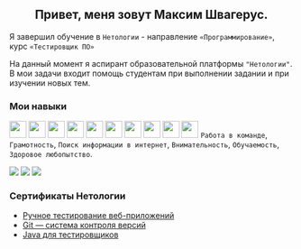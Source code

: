 <h2 align="center">Привет, меня зовут Максим Швагерус.</h2>

Я завершил обучение в `Нетологии` - направление `«Программирование»`, курс `«Тестировщик ПО»`

На данный момент я аспирант образовательной платформы `"Нетологии"`. В мои задачи входит помощь студентам при выполнении задании и при изучении новых тем.

### Мои навыки

<img src="https://cdn.jsdelivr.net/gh/devicons/devicon/icons/java/java-original.svg" height="30"/> <img src="https://cdn.jsdelivr.net/gh/devicons/devicon/icons/git/git-original.svg" height="30"/>
<img src="https://cdn.jsdelivr.net/gh/devicons/devicon/icons/html5/html5-plain.svg" height="30"/>
<img src="https://cdn.jsdelivr.net/gh/devicons/devicon/icons/css3/css3-original.svg" height="30"/>
<img src="https://img.icons8.com/color/1x/intellij-idea.png" height="30"/>
<img src="https://junit.org/junit5/assets/img/junit5-logo.png" height="30"/>
<img src="https://cdn.jsdelivr.net/gh/devicons/devicon/icons/jira/jira-original-wordmark.svg" height="30"/>
<img src="https://cdn.jsdelivr.net/gh/devicons/devicon/icons/apache/apache-original-wordmark.svg" height="30"/>
<img src="https://cdn.jsdelivr.net/gh/devicons/devicon/icons/gradle/gradle-plain.svg" height="30"/>
<img src="https://cdn.jsdelivr.net/gh/devicons/devicon/icons/selenium/selenium-original.svg" height="30"/>
`Работа в команде`, `Грамотность`, `Поиск информации в интернет`, `Внимательность`, `Обучаемость`, `Здоровое любопытство`.

![](http://github-profile-summary-cards.vercel.app/api/cards/profile-details?username=shvisor&theme=github_dark)
![](http://github-profile-summary-cards.vercel.app/api/cards/stats?username=shvisor&theme=github_dark)
![](http://github-profile-summary-cards.vercel.app/api/cards/most-commit-language?username=shvisor&theme=github_dark)

### Сертификаты Нетологии

* [Ручное тестирование веб-приложений](https://github.com/shvisor/Certificates/blob/main/1_%D0%A0%D1%83%D1%87%D0%BD%D0%BE%D0%B5%20%D1%82%D0%B5%D1%81%D1%82%D0%B8%D1%80%D0%BE%D0%B2%D0%B0%D0%BD%D0%B8%D0%B5.pdf)
* [Git — система контроля версий](https://github.com/shvisor/Certificates/blob/main/2_Git.pdf)
* [Java для тестировщиков](https://github.com/shvisor/Certificates/blob/main/3_Java%20%D0%B4%D0%BB%D1%8F%20%D1%82%D0%B5%D1%81%D1%82%D0%B8%D1%80%D0%BE%D0%B2%D1%89%D0%B8%D0%BA%D0%BE%D0%B2.pdf)
